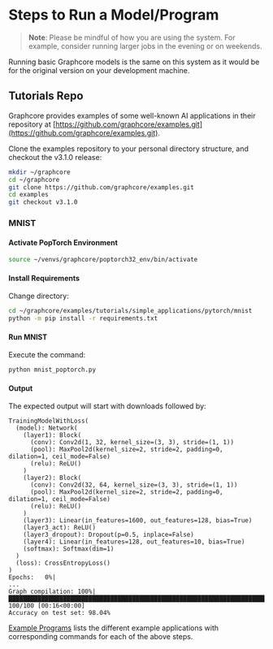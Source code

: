 # Steps to Run a Model/Program

> **Note**:  Please be mindful of how you are using the system.
For example, consider running larger jobs in the evening or on weekends.

Running basic Graphcore models is the same on this system as it would be
for the original version on your development machine.

## Tutorials Repo

Graphcore provides examples of some well-known AI applications in their repository at [https://github.com/graphcore/examples.git](https://github.com/graphcore/examples.git).

Clone the examples repository to your personal directory structure, and checkout the v3.1.0 release:

```bash
mkdir ~/graphcore
cd ~/graphcore
git clone https://github.com/graphcore/examples.git
cd examples
git checkout v3.1.0
```

### MNIST

#### Activate PopTorch Environment

```bash
source ~/venvs/graphcore/poptorch32_env/bin/activate
```

#### Install Requirements

Change directory:

```bash
cd ~/graphcore/examples/tutorials/simple_applications/pytorch/mnist
python -m pip install -r requirements.txt
```

#### Run MNIST

Execute the command:

```bash
python mnist_poptorch.py
```

#### Output

The expected output will start with downloads followed by:

```console
TrainingModelWithLoss(
  (model): Network(
    (layer1): Block(
      (conv): Conv2d(1, 32, kernel_size=(3, 3), stride=(1, 1))
      (pool): MaxPool2d(kernel_size=2, stride=2, padding=0, dilation=1, ceil_mode=False)
      (relu): ReLU()
    )
    (layer2): Block(
      (conv): Conv2d(32, 64, kernel_size=(3, 3), stride=(1, 1))
      (pool): MaxPool2d(kernel_size=2, stride=2, padding=0, dilation=1, ceil_mode=False)
      (relu): ReLU()
    )
    (layer3): Linear(in_features=1600, out_features=128, bias=True)
    (layer3_act): ReLU()
    (layer3_dropout): Dropout(p=0.5, inplace=False)
    (layer4): Linear(in_features=128, out_features=10, bias=True)
    (softmax): Softmax(dim=1)
  )
  (loss): CrossEntropyLoss()
)
Epochs:   0%|
...
Graph compilation: 100%|████████████████████████████████████████████████████████████████████████████████████████████████| 100/100 [00:16<00:00]
Accuracy on test set: 98.04%
```

[Example Programs](Example-Programs.md) lists the different example applications with corresponding commands for each of the above steps.
